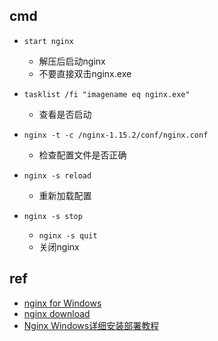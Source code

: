 
## cmd
+ `start nginx`
    + 解压后启动nginx
    + 不要直接双击nginx.exe

+ `tasklist /fi "imagename eq nginx.exe"`
    + 查看是否启动

+ `nginx -t -c /nginx-1.15.2/conf/nginx.conf`
    + 检查配置文件是否正确

+ `nginx -s reload`
    + 重新加载配置

+ `nginx -s stop` 
    + `nginx -s quit`
    + 关闭nginx

## ref
+ [nginx for Windows](http://nginx.org/en/docs/windows.html)
+ [nginx download](http://nginx.org/en/download.html)
+ [Nginx Windows详细安装部署教程](https://developer.aliyun.com/article/1045494)